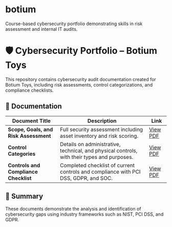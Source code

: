 # botium
Course-based cybersecurity portfolio demonstrating skills in risk assessment and internal IT audits.

# 🛡️ Cybersecurity Portfolio – Botium Toys

This repository contains cybersecurity audit documentation created for Botium Toys, including risk assessments, control categorizations, and compliance checklists.

## 📄 Documentation

| Document Title | Description | Link |
|----------------|-------------|------|
| **Scope, Goals, and Risk Assessment** | Full security assessment including asset inventory and risk scoring. | [View PDF](./Botium%20Toys_%20Scope,%20goals,%20and%20risk%20assessment%20report.pdf) |
| **Control Categories** | Details on administrative, technical, and physical controls, with their types and purposes. | [View PDF](./Control%20categories.pdf) |
| **Controls and Compliance Checklist** | Completed checklist of current controls and compliance with PCI DSS, GDPR, and SOC. | [View PDF](./Controls%20and%20compliance%20checklist.pdf) |

## 🧾 Summary

These documents demonstrate the analysis and identification of cybersecurity gaps using industry frameworks such as NIST, PCI DSS, and GDPR.

